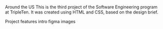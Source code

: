 Around the US
This is the third project of the Software Engineering program at TripleTen. It was created using HTML and CSS, based on the design brief.

Project features
intro
figma
images

